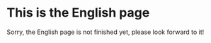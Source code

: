 <!--
 * @Author: HaoJie
 * @Date: 2022-08-30 16:50:55
 * @LastEditTime: 2023-08-18 10:09:54
 * @LastEditors: HaoJie
 * @FilePath: \vuePress\docs\en\README.md
-->

# This is the English page

Sorry, the English page is not finished yet, please look forward to it!
